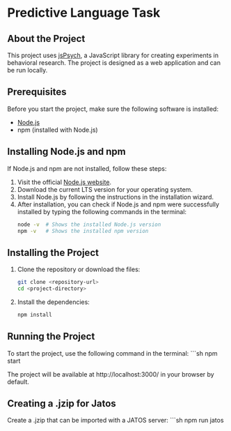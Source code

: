 # Predictive Language Task

## About the Project

This project uses [jsPsych](https://www.jspsych.org/), a JavaScript library for creating experiments in behavioral research. The project is designed as a web application and can be run locally.

## Prerequisites

Before you start the project, make sure the following software is installed:

- [Node.js](https://nodejs.org/) 
- npm (installed with Node.js)

## Installing Node.js and npm

If Node.js and npm are not installed, follow these steps:

1. Visit the official [Node.js website](https://nodejs.org/).
2. Download the current LTS version for your operating system.
3. Install Node.js by following the instructions in the installation wizard.
4. After installation, you can check if Node.js and npm were successfully installed by typing the following commands in the terminal:
   ```sh
   node -v  # Shows the installed Node.js version
   npm -v   # Shows the installed npm version

## Installing the Project
1. Clone the repository or download the files:
    ```sh
    git clone <repository-url>
    cd <project-directory>
2. Install the dependencies:
    ```sh
    npm install

## Running the Project

To start the project, use the following command in the terminal:
    ```sh
    npm start

The project will be available at http://localhost:3000/ in your browser by default.

## Creating a .jzip for Jatos

Create a .jzip that can be imported with a JATOS server:
    ```sh
    npm run jatos




